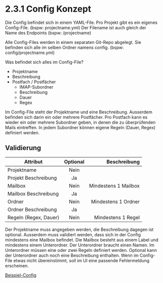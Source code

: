 # 2.3.1 Config Konzept

Die Config befindet sich in einem YAML-File.
Pro Projekt gibt es ein eigenes Config-File. (bspw: projectname.yml)
Der Filename ist auch gleich der Name des Endpoints (bspw: /projectname)

Alle Config-Files werden in einem separaten Git-Repo abgelegt.
Sie befinden sich alle im selben Ordner namens config. (bspw: config/projectname.yml)

Was befindet sich alles im Config-File?
* Projektname
* Beschreibung
* Postfach / Postfächer
  * IMAP-Subordner
  * Beschreibung
  * Dauer
  * Regex

Im Config-File steht der Projektname und eine Beschreibung.
Ausserdem befinden sich darin ein oder mehrere Postfächer.
Pro Postfach kann es wieder ein oder mehrere Subordner geben,
in denen die zu überprüfenden Mails eintreffen.
In jedem Subordner können eigene Regeln (Dauer, Regex) definiert werden.

## Validierung

| Attribut      | Optional   | Beschreibung  |
| ------------- |:-------------:| -----:|
| Projektname   | Nein          | |
| Projekt Beschreibung  | Ja    | |
| Mailbox  | Nein               | Mindestens 1 Mailbox |
| Mailbox Beschreibung | Ja     | |
| Ordner | Nein                 | Mindestens 1 Ordner |
| Ordner Beschreibung | Ja      | |
| Regeln (Regex, Dauer) | Nein  | Mindestens 1 Regel |

Der Projektname muss angegeben werden, die Beschreibung dagegen ist optional.
Ausserdem muss validiert werden, dass sich in der Config mindestens eine Mailbox befindet.
Die Mailbox besteht aus einem Label und mindestens einem Unterordner.
Der Unterordner braucht einen Namen. Im Unterordner müssen eine oder zwei Regeln definiert werden.
Optional kann der Unterordner auch noch eine Beschreibung enthalten.
Wenn im Config-File etwas nicht übereinstimmt, soll im UI eine passende Fehlermeldung erscheinen.

[Beispiel-Config](https://github.com/puzzle/mailbox-watcher/blob/master/doc/2_konzeption/2.3_config_konzept/projectname.yml)
